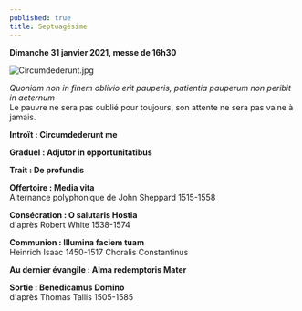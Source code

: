 ```yaml
---
published: true
title: Septuagésime
---
```

**Dimanche 31 janvier 2021, messe de 16h30**

![Circumdederunt.jpg]({{site.baseurl}}/images/Circumdederunt.jpg)

*Quoniam non in finem oblivio erit pauperis, patientia pauperum non peribit in aeternum*  
Le pauvre ne sera pas oublié pour toujours, son attente ne sera pas vaine à jamais.

**Introït : Circumdederunt me**

**Graduel : Adjutor in opportunitatibus**  

**Trait : De profundis**  

**Offertoire : Media vita**  
Alternance polyphonique de John Sheppard 1515-1558

**Consécration : O salutaris Hostia**  
d'après Robert White 1538-1574

**Communion : Illumina faciem tuam**  
Heinrich Isaac 1450-1517 Choralis Constantinus

**Au dernier évangile : Alma redemptoris Mater**

**Sortie : Benedicamus Domino**  
d'après Thomas Tallis 1505-1585
